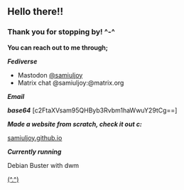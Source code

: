 ## Hello there!!

### Thank you for stopping by! ^-^

**You can reach out to me through;**

***Fediverse***

* Mastodon [@samiuljoy](https://fosstodon.org/@samiuljoy)
* Matrix chat @samiuljoy:@matrix.org

***Email***

***base64*** [c2FtaXVsam95QHByb3Rvbm1haWwuY29tCg==]

***Made a website from scratch, check it out c:***

[samiuljoy.github.io](https://samiuljoy.github.io)

***Currently running***

Debian Buster with dwm

[(^.^)](https://www.youtube.com/watch?v=BM4cnioNmDU)
<!--
**samiuljoy/samiuljoy** is a ✨ _special_ ✨ repository because its `README.md` (this file) appears on your GitHub profile.

Here are some ideas to get you started:

- 🔭 I’m currently working on ...
- 🌱 I’m currently learning ...
- 👯 I’m looking to collaborate on ...
- 🤔 I’m looking for help with ...
- 💬 Ask me about ...
- 📫 How to reach me: ...
- 😄 Pronouns: ...
- ⚡ Fun fact: ...
-->
